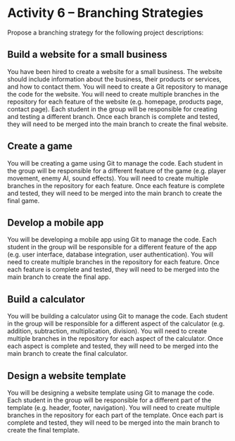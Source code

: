 # Activity 6 – Branching Strategies

Propose a branching strategy for the following project descriptions:

## Build a website for a small business

You have been hired to create a website for a small business. The website should include information about the business, their products or services, and how to contact them. You will need to create a Git repository to manage the code for the website. You will need to create multiple branches in the repository for each feature of the website (e.g. homepage, products page, contact page). Each student in the group will be responsible for creating and testing a different branch. Once each branch is complete and tested, they will need to be merged into the main branch to create the final website.

## Create a game 

You will be creating a game using Git to manage the code. Each student in the group will be responsible for a different feature of the game (e.g. player movement, enemy AI, sound effects). You will need to create multiple branches in the repository for each feature. Once each feature is complete and tested, they will need to be merged into the main branch to create the final game.

## Develop a mobile app 

You will be developing a mobile app using Git to manage the code. Each student in the group will be responsible for a different feature of the app (e.g. user interface, database integration, user authentication). You will need to create multiple branches in the repository for each feature. Once each feature is complete and tested, they will need to be merged into the main branch to create the final app.

## Build a calculator 

You will be building a calculator using Git to manage the code. Each student in the group will be responsible for a different aspect of the calculator (e.g. addition, subtraction, multiplication, division). You will need to create multiple branches in the repository for each aspect of the calculator. Once each aspect is complete and tested, they will need to be merged into the main branch to create the final calculator.

## Design a website template 

You will be designing a website template using Git to manage the code. Each student in the group will be responsible for a different part of the template (e.g. header, footer, navigation). You will need to create multiple branches in the repository for each part of the template. Once each part is complete and tested, they will need to be merged into the main branch to create the final template.
